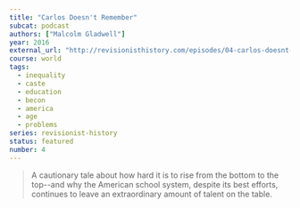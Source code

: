 ```yaml
---
title: "Carlos Doesn't Remember"
subcat: podcast
authors: ["Malcolm Gladwell"]
year: 2016
external_url: "http://revisionisthistory.com/episodes/04-carlos-doesnt-remember"
course: world
tags:
  - inequality
  - caste
  - education
  - becon
  - america
  - age
  - problems
series: revisionist-history
status: featured
number: 4
---
```


> A cautionary tale about how hard it is to rise from the bottom to the top--and why the American school system, despite its best efforts, continues to leave an extraordinary amount of talent on the table.
